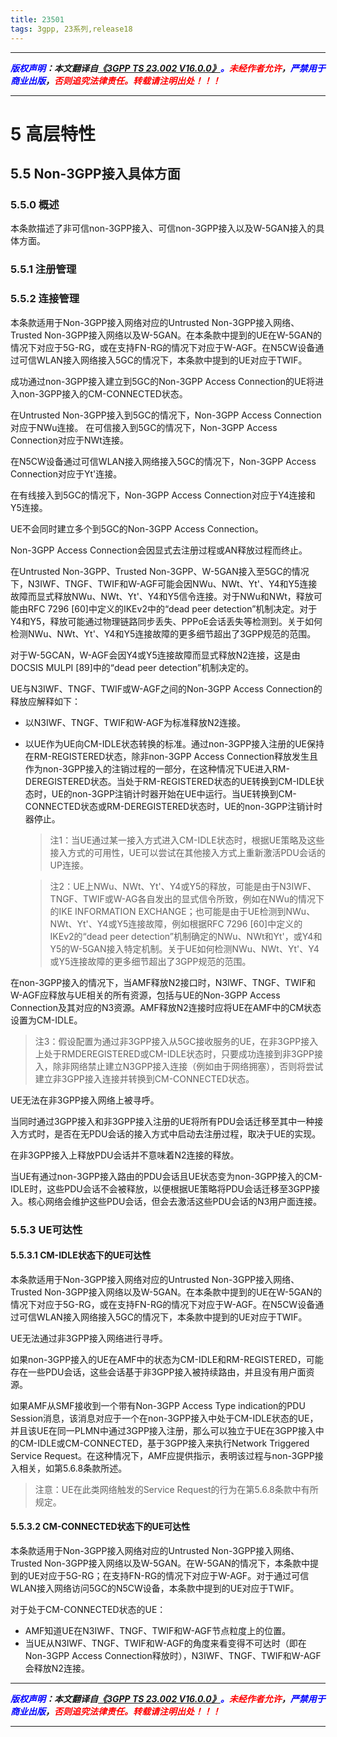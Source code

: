 ```yaml
---
title: 23501
tags: 3gpp, 23系列,release18
---
```



------

***<font color=blue>版权声明</font>：本文翻译自<font color=blue>[《3GPP TS 23.002 V16.0.0》](https://www.3gpp.org/ftp/Specs/2025-06/Rel-18/23_series/23501-ia0.zip)。</font><font color=red>未经作者允许</font>，<font color=blue>严禁用于商业出版</font>，<font color=red>否则追究法律责任。转载请注明出处！！！</font>***

------



# 5 高层特性
## 5.5 Non-3GPP接入具体方面
### 5.5.0 概述
本条款描述了非可信non-3GPP接入、可信non-3GPP接入以及W-5GAN接入的具体方面。
### 5.5.1 注册管理

### 5.5.2 连接管理
本条款适用于Non-3GPP接入网络对应的Untrusted Non-3GPP接入网络、Trusted Non-3GPP接入网络以及W-5GAN。在本条款中提到的UE在W-5GAN的情况下对应于5G-RG，或在支持FN-RG的情况下对应于W-AGF。在N5CW设备通过可信WLAN接入网络接入5GC的情况下，本条款中提到的UE对应于TWIF。

成功通过non-3GPP接入建立到5GC的Non-3GPP Access Connection的UE将进入non-3GPP接入的CM-CONNECTED状态。

在Untrusted Non-3GPP接入到5GC的情况下，Non-3GPP Access Connection对应于NWu连接。
在可信接入到5GC的情况下，Non-3GPP Access Connection对应于NWt连接。

在N5CW设备通过可信WLAN接入网络接入5GC的情况下，Non-3GPP Access Connection对应于Yt'连接。

在有线接入到5GC的情况下，Non-3GPP Access Connection对应于Y4连接和Y5连接。

UE不会同时建立多个到5GC的Non-3GPP Access Connection。

Non-3GPP Access Connection会因显式去注册过程或AN释放过程而终止。

在Untrusted Non-3GPP、Trusted Non-3GPP、W-5GAN接入至5GC的情况下，N3IWF、TNGF、TWIF和W-AGF可能会因NWu、NWt、Yt'、Y4和Y5连接故障而显式释放NWu、NWt、Yt'、Y4和Y5信令连接。对于NWu和NWt，释放可能由RFC 7296 \[60]中定义的IKEv2中的“dead peer detection”机制决定。对于Y4和Y5，释放可能通过物理链路同步丢失、PPPoE会话丢失等检测到。关于如何检测NWu、NWt、Yt'、Y4和Y5连接故障的更多细节超出了3GPP规范的范围。

对于W-5GCAN，W-AGF会因Y4或Y5连接故障而显式释放N2连接，这是由DOCSIS MULPI \[89]中的“dead peer detection”机制决定的。

UE与N3IWF、TNGF、TWIF或W-AGF之间的Non-3GPP Access Connection的释放应解释如下：
- 以N3IWF、TNGF、TWIF和W-AGF为标准释放N2连接。
- 以UE作为UE向CM-IDLE状态转换的标准。通过non-3GPP接入注册的UE保持在RM-REGISTERED状态，除非non-3GPP Access Connection释放发生且作为non-3GPP接入的注销过程的一部分，在这种情况下UE进入RM-DEREGISTERED状态。当处于RM-REGISTERED状态的UE转换到CM-IDLE状态时，UE的non-3GPP注销计时器开始在UE中运行。当UE转换到CM-CONNECTED状态或RM-DEREGISTERED状态时，UE的non-3GPP注销计时器停止。
	>注1：当UE通过某一接入方式进入CM-IDLE状态时，根据UE策略及这些接入方式的可用性，UE可以尝试在其他接入方式上重新激活PDU会话的UP连接。

	>注2：UE上NWu、NWt、Yt'、Y4或Y5的释放，可能是由于N3IWF、TNGF、TWIF或W-AG各自发出的显式信令所致，例如在NWu的情况下的IKE INFORMATION EXCHANGE；也可能是由于UE检测到NWu、NWt、Yt'、Y4或Y5连接故障，例如根据RFC 7296 \[60]中定义的IKEv2的“dead peer detection”机制确定的NWu、NWt和Yt'，或Y4和Y5的W-5GAN接入特定机制。关于UE如何检测NWu、NWt、Yt'、Y4或Y5连接故障的更多细节超出了3GPP规范的范围。

在non-3GPP接入的情况下，当AMF释放N2接口时，N3IWF、TNGF、TWIF和W-AGF应释放与UE相关的所有资源，包括与UE的Non-3GPP Access Connection及其对应的N3资源。AMF释放N2连接时应将UE在AMF中的CM状态设置为CM-IDLE。

>注3：假设配置为通过非3GPP接入从5GC接收服务的UE，在非3GPP接入上处于RMDEREGISTERED或CM-IDLE状态时，只要成功连接到非3GPP接入，除非网络禁止建立N3GPP接入连接（例如由于网络拥塞），否则将尝试建立非3GPP接入连接并转换到CM-CONNECTED状态。

UE无法在非3GPP接入网络上被寻呼。

当同时通过3GPP接入和非3GPP接入注册的UE将所有PDU会话迁移至其中一种接入方式时，是否在无PDU会话的接入方式中启动去注册过程，取决于UE的实现。

在非3GPP接入上释放PDU会话并不意味着N2连接的释放。

当UE有通过non-3GPP接入路由的PDU会话且UE状态变为non-3GPP接入的CM-IDLE时，这些PDU会话不会被释放，以便根据UE策略将PDU会话迁移至3GPP接入。核心网络会维护这些PDU会话，但会去激活这些PDU会话的N3用户面连接。


### 5.5.3 UE可达性

#### 5.5.3.1 CM-IDLE状态下的UE可达性
本条款适用于Non-3GPP接入网络对应的Untrusted Non-3GPP接入网络、Trusted Non-3GPP接入网络以及W-5GAN。在本条款中提到的UE在W-5GAN的情况下对应于5G-RG，或在支持FN-RG的情况下对应于W-AGF。在N5CW设备通过可信WLAN接入网络接入5GC的情况下，本条款中提到的UE对应于TWIF。

UE无法通过非3GPP接入网络进行寻呼。

如果non-3GPP接入的UE在AMF中的状态为CM-IDLE和RM-REGISTERED，可能存在一些PDU会话，这些会话基于非3GPP接入被持续路由，并且没有用户面资源。

如果AMF从SMF接收到一个带有Non-3GPP Access Type indication的PDU Session消息，该消息对应于一个在non-3GPP接入中处于CM-IDLE状态的UE，并且该UE在同一PLMN中通过3GPP接入注册，那么可以独立于UE在3GPP接入中的CM-IDLE或CM-CONNECTED，基于3GPP接入来执行Network Triggered Service Request。在这种情况下，AMF应提供指示，表明该过程与non-3GPP接入相关，如第5.6.8条款所述。

>注意：UE在此类网络触发的Service Request的行为在第5.6.8条款中有所规定。

#### 5.5.3.2 CM-CONNECTED状态下的UE可达性 
本条款适用于Non-3GPP接入网络对应的Untrusted Non-3GPP接入网络、Trusted Non-3GPP接入网络以及W-5GAN。在W-5GAN的情况下，本条款中提到的UE对应于5G-RG；在支持FN-RG的情况下对应于W-AGF。对于通过可信WLAN接入网络访问5GC的N5CW设备，本条款中提到的UE对应于TWIF。

对于处于CM-CONNECTED状态的UE：
- AMF知道UE在N3IWF、TNGF、TWIF和W-AGF节点粒度上的位置。
- 当UE从N3IWF、TNGF、TWIF和W-AGF的角度来看变得不可达时（即在Non-3GPP Access Connection释放时），N3IWF、TNGF、TWIF和W-AGF会释放N2连接。



------

***<font color=blue>版权声明</font>：本文翻译自<font color=blue>[《3GPP TS 23.002 V16.0.0》](https://www.3gpp.org/ftp/Specs/2025-06/Rel-18/23_series/23501-ia0.zip)。</font><font color=red>未经作者允许</font>，<font color=blue>严禁用于商业出版</font>，<font color=red>否则追究法律责任。转载请注明出处！！！</font>***

------

